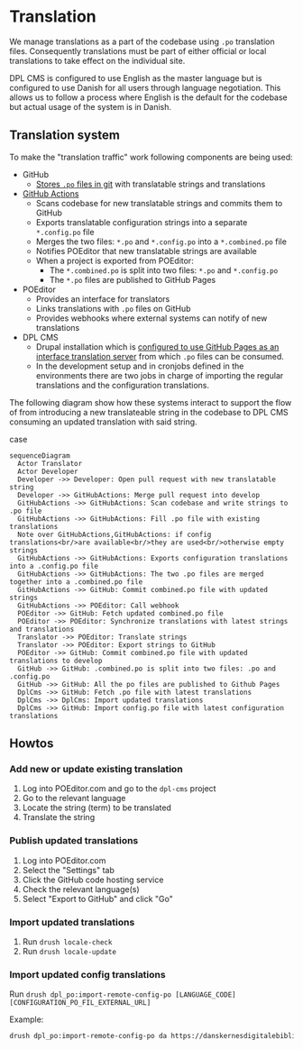 # Translation

We manage translations as a part of the codebase using `.po` translation files.
Consequently translations must be part of either official or local translations
to take effect on the individual site.

DPL CMS is configured to use English as the master language but is configured
to use Danish for all users through language negotiation. This allows us to
follow a process where English is the default for the codebase but actual usage
of the system is in Danish.

## Translation system

To make the "translation traffic" work following components are being used:

* GitHub
  * [Stores `.po` files in git](web/profiles/dpl_cms/translations/da.po) with
    translatable strings and translations
* [GitHub Actions](.github/workflows/translations.yml)
  * Scans codebase for new translatable strings and commits them to GitHub
  * Exports translatable configuration strings into a separate `*.config.po` file
  * Merges the two files: `*.po` and `*.config.po` into a `*.combined.po` file
  * Notifies POEditor that new translatable strings are available
  * When a project is exported from POEditor:
    * The `*.combined.po` is split into two files: `*.po` and `*.config.po`
    * The `*.po` files are published to GitHub Pages
* POEditor
  * Provides an interface for translators
  * Links translations with `.po` files on GitHub
  * Provides webhooks where external systems can notify of new translations
* DPL CMS
  * Drupal installation which is [configured to use GitHub Pages as an interface
    translation server](web/profiles/dpl_cms/dpl_cms.info.yml) from which `.po`
    files can be consumed.
  * In the development setup and in cronjobs defined in the environments there are two jobs in charge of importing the regular translations and the configuration translations.

The following diagram show how these systems interact to support the flow of
from introducing a new translateable string in the codebase to DPL CMS consuming
an updated translation with said string.

case

```mermaid
sequenceDiagram
  Actor Translator
  Actor Developer
  Developer ->> Developer: Open pull request with new translatable string
  Developer ->> GitHubActions: Merge pull request into develop
  GitHubActions ->> GitHubActions: Scan codebase and write strings to .po file
  GitHubActions ->> GitHubActions: Fill .po file with existing translations
  Note over GitHubActions,GitHubActions: if config translations<br/>are available<br/>they are used<br/>otherwise empty strings
  GitHubActions ->> GitHubActions: Exports configuration translations into a .config.po file
  GitHubActions ->> GitHubActions: The two .po files are merged together into a .combined.po file
  GitHubActions ->> GitHub: Commit combined.po file with updated strings
  GitHubActions ->> POEditor: Call webhook
  POEditor ->> GitHub: Fetch updated combined.po file
  POEditor ->> POEditor: Synchronize translations with latest strings and translations
  Translator ->> POEditor: Translate strings
  Translator ->> POEditor: Export strings to GitHub
  POEditor ->> GitHub: Commit combined.po file with updated translations to develop
  GitHub ->> GitHub: .combined.po is split into two files: .po and .config.po
  GitHub ->> GitHub: All the po files are published to Github Pages
  DplCms ->> GitHub: Fetch .po file with latest translations
  DplCms ->> DplCms: Import updated translations
  DplCms ->> GitHub: Import config.po file with latest configuration translations
```

## Howtos

### Add new or update existing translation

1. Log into POEditor.com and go to the `dpl-cms` project
2. Go to the relevant language
3. Locate the string (term) to be translated
4. Translate the string

### Publish updated translations

1. Log into POEditor.com
2. Select the "Settings" tab
3. Click the GitHub code hosting service
4. Check the relevant language(s)
5. Select "Export to GitHub" and click "Go"

### Import updated translations

1. Run `drush locale-check`
2. Run `drush locale-update`

### Import updated config translations

Run  `drush dpl_po:import-remote-config-po [LANGUAGE_CODE] [CONFIGURATION_PO_FIL_EXTERNAL_URL]`

Example:
```bash
drush dpl_po:import-remote-config-po da https://danskernesdigitalebibliotek.github.io/dpl-cms/translations/da.config.po
```
